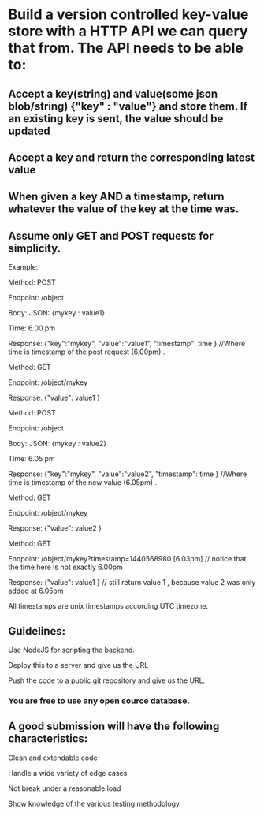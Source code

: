 # Build a version controlled key-value store with a HTTP API we can query that from. The API needs to be able to:

## Accept a key(string) and value(some json blob/string) {"key" : "value"} and store them. If an existing key is sent, the value should be updated

## Accept a key and return the corresponding latest value

## When given a key AND a timestamp, return whatever the value of the key at the time was.

## Assume only GET and POST requests for simplicity.

Example:

Method: POST

Endpoint: /object

Body: JSON: {mykey : value1}

Time: 6.00 pm

Response: {"key":"mykey", "value":"value1", "timestamp": time } //Where time is timestamp of the post request (6.00pm) .

Method: GET

Endpoint: /object/mykey

Response: {"value": value1 }

Method: POST

Endpoint: /object

Body: JSON: {mykey : value2}

Time: 6.05 pm

Response: {"key":"mykey", "value":"value2", "timestamp": time } //Where time is timestamp of the new value (6.05pm) .

Method: GET

Endpoint: /object/mykey

Response: {"value": value2 }

Method: GET

Endpoint: /object/mykey?timestamp=1440568980 [6.03pm] // notice that the time here is not exactly 6.00pm

Response: {"value": value1 } // still return value 1 , because value 2 was only added at 6.05pm

All timestamps are unix timestamps according UTC timezone.

## Guidelines:

Use NodeJS for scripting the backend.

Deploy this to a server and give us the URL

Push the code to a public git repository and give us the URL.

### You are free to use any open source database.

## A good submission will have the following characteristics:

Clean and extendable code

Handle a wide variety of edge cases

Not break under a reasonable load

Show knowledge of the various testing methodology
